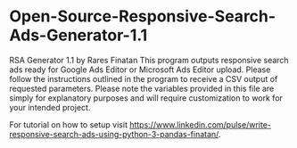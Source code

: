 # Open-Source-Responsive-Search-Ads-Generator-1.1

RSA Generator 1.1 by Rares Finatan
This program outputs responsive search ads ready for Google Ads Editor or Microsoft Ads Editor upload.
Please follow the instructions outlined in the program to receive a CSV output of requested parameters.
Please note the variables provided in this file are simply for explanatory purposes and will require customization
to work for your intended project.

For tutorial on how to setup visit https://www.linkedin.com/pulse/write-responsive-search-ads-using-python-3-pandas-finatan/.
